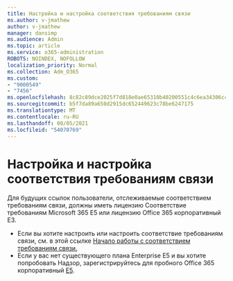 ```yaml
---
title: Настройка и настройка соответствия требованиям связи
ms.author: v-jmathew
author: v-jmathew
manager: dansimp
ms.audience: Admin
ms.topic: article
ms.service: o365-administration
ROBOTS: NOINDEX, NOFOLLOW
localization_priority: Normal
ms.collection: Adm_O365
ms.custom:
- "9000549"
- "7456"
ms.openlocfilehash: 8c82c89dce2025f7d818e0ae65310b40200551c4c6ea34306c4104dc8557efcf
ms.sourcegitcommit: b5f7da89a650d2915dc652449623c78be6247175
ms.translationtype: MT
ms.contentlocale: ru-RU
ms.lasthandoff: 08/05/2021
ms.locfileid: "54070769"
---
```

# <a name="set-up-and-configure-communication-compliance"></a>Настройка и настройка соответствия требованиям связи

Для будущих ссылок пользователи, отслеживаемые соответствием требованиям связи, должны иметь лицензию Соответствие требованиям Microsoft 365 E5 или лицензию Office 365 корпоративный E3.

* Если вы хотите настроить или настроить соответствие требованиям связи, см. в этой ссылке [Начало работы с соответствием требованиям связи.](https://go.microsoft.com/fwlink/?linkid=2111549)
* Если у вас нет существующего плана Enterprise E5 и вы хотите попробовать Надзор, зарегистрируйтесь для пробного Office 365 корпоративный [E5](https://go.microsoft.com/fwlink/p/?LinkID=698279).
